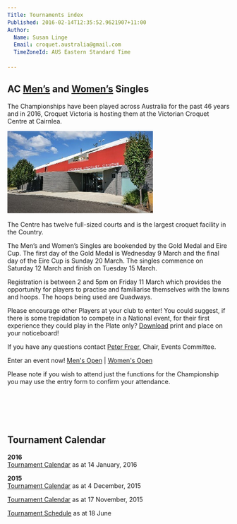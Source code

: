 ```yaml
---
Title: Tournaments index
Published: 2016-02-14T12:35:52.9621907+11:00
Author:
  Name: Susan Linge
  Email: croquet.australia@gmail.com
  TimeZoneId: AUS Eastern Standard Time

---
```

## AC [Men’s](/tournaments/2016/ac/mens-open) and [Women’s](/tournaments/2016/ac/womens-open) Singles

The Championships have been played across Australia for the past 46 years and in 2016, Croquet Victoria is hosting them at the Victorian Croquet Centre at Cairnlea.

 <img src="/victorian-croquet-centre-front-entrance.jpg" alt="Victorian Croquet Centre" title="Victorian Croquet Centre, Cairnlea"/>

The Centre has twelve full-sized courts and is the largest croquet facility in the Country.

The Men’s and Women’s Singles are bookended by the Gold Medal and Eire Cup.  The first day of the Gold Medal is Wednesday 9 March and the final day of the Eire Cup is Sunday 20 March.  The singles commence on Saturday 12 March and finish on Tuesday 15 March.

Registration is between 2 and 5pm on Friday 11 March which provides the opportunity for players to practise and familiarise themselves with the lawns and hoops.  The hoops being used are Quadways.

Please encourage other Players at your club to enter!  You could suggest, if there is some trepidation to compete in a National event, for their first experience they could play in the Plate only?  [Download](/ac-mens-womens-open-2015.pdf) print and place on your noticeboard!

If you have any questions contact [Peter Freer](mailto:events@croquet-australia.com.au), Chair, Events Committee.

Enter an event now! <a href="/tournaments/2016/ac/mens-open">Men's Open</a> | <a href="/tournaments/2016/ac/womens-open" >Women's Open</a>

Please note if you wish to attend just the functions for the Championship you may use the entry form to confirm your attendance.

<br />
<br />
<br />
<br />

## Tournament Calendar

**2016**
<br/>[Tournament Calendar](/aca-tournament-calendar-as-at-14-january-2016.pdf) as at 14 January, 2016

**2015**
<br/>[Tournament Calendar](/2015-2019-aca-tournament-program-as-at-4-december.pdf) as at 4 December, 2015

[Tournament Calendar](/2015-2019-aca-tournament-calendar-as-at-17-nov-2015.pdf) as at 17 November, 2015

[Tournament Schedule](/2015-2019-aca-tournament-program-as-at-18-june-2015-2-.pdf) as at 18 June